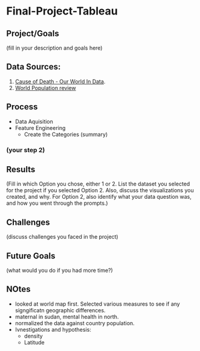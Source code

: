 # Final-Project-Tableau

## Project/Goals
(fill in your description and goals here)

## Data Sources:
1. [Cause of Death - Our World In Data](https://www.kaggle.com/datasets/ivanchvez/causes-of-death-our-world-in-data?resource=download).
2. [World Population review](https://worldpopulationreview.com/countries)

## Process
* Data Aquisition
* Feature Engineering
  * Create the Categories (summary)
### (your step 2)

## Results
(Fill in which Option you chose, either 1 or 2. List the dataset you selected for the project if you selected Option 2. Also, discuss the visualizations you created, and why. For Option 2, also identify what your data question was, and how you went through the prompts.)

## Challenges 
(discuss challenges you faced in the project)

## Future Goals
(what would you do if you had more time?)

## NOtes
- looked at world map first. Selected various measures to see if any signgificatn geographic differences. 
- maternal in sudan, mental health in north. 
- normalized the data against country population. 
- Ivnestigations and hypothesis: 
  - density
  - Latitude